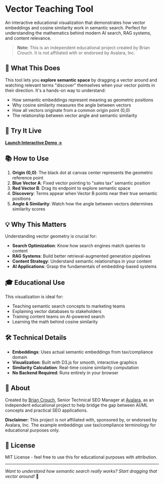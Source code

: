# Vector Teaching Tool

An interactive educational visualization that demonstrates how vector embeddings and cosine similarity work in semantic search. Perfect for understanding the mathematics behind modern AI search, RAG systems, and content relevance.

> **Note:** This is an independent educational project created by Brian Crouch. It is not affiliated with or endorsed by Avalara, Inc.

## 🎯 What This Does

This tool lets you **explore semantic space** by dragging a vector around and watching relevant terms "discover" themselves when your vector points in their direction. It's a hands-on way to understand:

- How semantic embeddings represent meaning as geometric positions
- Why cosine similarity measures the angle between vectors
- How all vectors originate from a common origin point (0,0)
- The relationship between vector angle and semantic similarity

## 🚀 Try It Live

**[Launch Interactive Demo →](https://brianava.github.io/vector-teaching-tool/)**

## 📚 How to Use

1. **Origin (0,0)**: The black dot at canvas center represents the geometric reference point
2. **Blue Vector A**: Fixed vector pointing to "sales tax" semantic position
3. **Red Vector B**: Drag its endpoint to explore semantic space
4. **Discovery**: Terms appear when Vector B points near their true semantic positions
5. **Angle & Similarity**: Watch how the angle between vectors determines similarity scores

## 💡 Why This Matters

Understanding vector geometry is crucial for:
- **Search Optimization**: Know how search engines match queries to content
- **RAG Systems**: Build better retrieval-augmented generation pipelines
- **Content Strategy**: Understand semantic relationships in your content
- **AI Applications**: Grasp the fundamentals of embedding-based systems

## 🎓 Educational Use

This visualization is ideal for:
- Teaching semantic search concepts to marketing teams
- Explaining vector databases to stakeholders
- Training content teams on AI-powered search
- Learning the math behind cosine similarity

## 🛠️ Technical Details

- **Embeddings**: Uses actual semantic embeddings from tax/compliance domain
- **Visualization**: Built with D3.js for smooth, interactive graphics
- **Similarity Calculation**: Real-time cosine similarity computation
- **No Backend Required**: Runs entirely in your browser

## 📖 About

Created by [Brian Crouch](https://linkedin.com/in/brianstevencrouch), Senior Technical SEO Manager at [Avalara](https://www.avalara.com), as an independent educational project to help bridge the gap between AI/ML concepts and practical SEO applications.

**Disclaimer:** This project is not affiliated with, sponsored by, or endorsed by Avalara, Inc. The example embeddings use tax/compliance terminology for educational purposes only.

## 📄 License

MIT License - feel free to use this for educational purposes with attribution.

---

*Want to understand how semantic search really works? Start dragging that vector around!* 🎯
